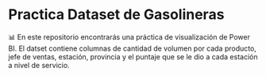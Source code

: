 # Practica Dataset de Gasolineras

📊 En este repositorio encontrarás una práctica de visualización de Power BI. 
El datset contiene columnas de cantidad de volumen por cada producto, jefe de ventas, estación, provincia y el puntaje que se le dio a cada estación a nivel de servicio.  
